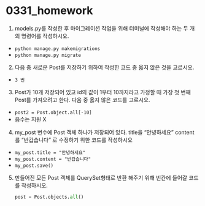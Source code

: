 # 0331_homework

1. models.py를 작성한 후 마이그레이션 작업을 위해 터미널에 작성해야 하는 두 개의 명령어를 작성하시오.

- `python manage.py makemigrations`
- `python manage.py migrate`



2. 다음 중 새로운 Post를 저장하기 위하여 작성한 코드 중 옳지 않은 것을 고르시오.

- `3 번` 



3. Post가 10개 저장되어 있고 id의 값이 1부터 10까지라고 가정할 때 가장 첫 번째 Post를 가져오려고 한다. 다음 중 옳지 않은 코드를 고르시오.

- `post2 = Post.object.all[-10]`
- 음수는 지원 X



4. my_post 변수에 Post 객체 하나가 저장되어 있다. title을 “안녕하세요” content를 “반갑습니다” 로 수정하기 위한 코드를 작성하시오

- `my_post.title = "안녕하세요"`
- `my_post.content = "반갑습니다"`
- `my_post.save()`



5. 만들어진 모든 Post 객체를 QuerySet형태로 반환 해주기 위해 빈칸에 들어갈 코드를 작성하시오.

   ```python
   post = Post.objects.all()
   ```

   



